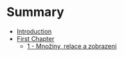 # Summary

* [Introduction](README.md)
* [First Chapter](chapter1.md)
  * [1 -  Množiny, relace a zobrazení](chapter1/1-mno-ziny-relace-a-zobrazeni.md)

